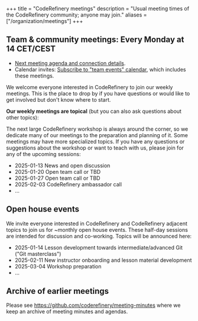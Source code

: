 +++
title = "CodeRefinery meetings"
description = "Usual meeting times of the CodeRefinery community; anyone may join."
aliases = ["/organization/meetings"]
+++

## Team & community meetings: Every Monday at 14 CET/CEST

- [Next meeting agenda and connection details](https://hackmd.io/@coderefinery/team-meeting).
- Calendar invites: [Subscribe to "team events" calendar](/calendars/), which includes these meetings.

We welcome everyone interested in CodeRefinery to join our weekly meetings.
This is the place to drop by if you have questions or would like to get
involved but don't know where to start.

**Our weekly meetings are topical** (but you can also ask questions about other topics):

The next large CodeRefinery workshop is always around the corner, so we dedicate many of our meetings to the preparation and planning of it. Some meetings may have more specialized topics.
If you have any questions or suggestions about the workshop or want to teach with us, please join for any of the upcoming sessions: 

- 2025-01-13 News and open discussion
- 2025-01-20 Open team call or TBD
- 2025-01-27 Open team call or TBD
- 2025-02-03 CodeRefinery ambassador call
- ...

## Open house events

We invite everyone interested in CodeRefinery and CodeRefinery adjacent topics to join us for ~monthly open house events. 
These half-day sessions are intended for discussion and co-working. Topics will be announced here: 

- 2025-01-14 Lesson development towards intermediate/advanced Git ("Git masterclass")
- 2025-02-11 New instructor onboarding and lesson material development
- 2025-03-04 Workshop preparation
- ...


## Archive of earlier meetings

Please see <https://github.com/coderefinery/meeting-minutes> where we keep
an archive of meeting minutes and agendas.

